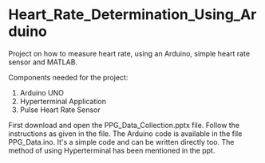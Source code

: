 # Heart_Rate_Determination_Using_Arduino
Project on how to measure heart rate, using an Arduino, simple heart rate sensor and MATLAB.

Components needed for the project:

1. Arduino UNO
2. Hyperterminal Application
3. Pulse Heart Rate Sensor

First download and open the PPG_Data_Collection.pptx file. Follow the instructions as given in the file. The Arduino code is available in the file PPG_Data.ino. It's a simple code and can be written directly too. The method of using Hyperterminal has been mentioned in the ppt.
